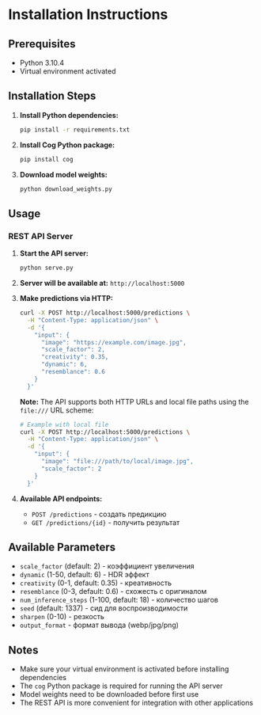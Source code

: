 # Installation Instructions

## Prerequisites
- Python 3.10.4
- Virtual environment activated

## Installation Steps

1. **Install Python dependencies:**
   ```bash
   pip install -r requirements.txt
   ```

2. **Install Cog Python package:**
   ```bash
   pip install cog
   ```

3. **Download model weights:**
   ```bash
   python download_weights.py
   ```

## Usage

### REST API Server

1. **Start the API server:**
   ```bash
   python serve.py
   ```

2. **Server will be available at:** `http://localhost:5000`

3. **Make predictions via HTTP:**
   ```bash
   curl -X POST http://localhost:5000/predictions \
     -H "Content-Type: application/json" \
     -d '{
       "input": {
         "image": "https://example.com/image.jpg",
         "scale_factor": 2,
         "creativity": 0.35,
         "dynamic": 6,
         "resemblance": 0.6
       }
     }'
   ```

   **Note:** The API supports both HTTP URLs and local file paths using the `file:///` URL scheme:
   ```bash
   # Example with local file
   curl -X POST http://localhost:5000/predictions \
     -H "Content-Type: application/json" \
     -d '{
       "input": {
         "image": "file:///path/to/local/image.jpg",
         "scale_factor": 2
       }
     }'
   ```

4. **Available API endpoints:**
   - `POST /predictions` - создать предикцию
   - `GET /predictions/{id}` - получить результат

## Available Parameters

- `scale_factor` (default: 2) - коэффициент увеличения
- `dynamic` (1-50, default: 6) - HDR эффект  
- `creativity` (0-1, default: 0.35) - креативность
- `resemblance` (0-3, default: 0.6) - схожесть с оригиналом
- `num_inference_steps` (1-100, default: 18) - количество шагов
- `seed` (default: 1337) - сид для воспроизводимости
- `sharpen` (0-10) - резкость
- `output_format` - формат вывода (webp/jpg/png)

## Notes
- Make sure your virtual environment is activated before installing dependencies
- The `cog` Python package is required for running the API server
- Model weights need to be downloaded before first use
- The REST API is more convenient for integration with other applications